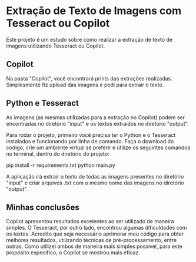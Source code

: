 # Extração de Texto de Imagens com Tesseract ou Copilot
Este projeto é um estudo sobre como realizar a extração de texto de imagens utilizando Tesseract ou Copilot.

## Copilot
Na pasta "Copilot", você encontrará prints das extrações realizadas. Simplesmente fiz upload das imagens e pedi para extrair o texto.

## Python e Tesseract
As imagens (as mesmas utilizadas para a extração no Copilot) podem ser encontradas no diretório "input" e os textos extraídos no diretório "output".

Para rodar o projeto, primeiro você precisa ter o Python e o Tesseract instalados e funcionando por linha de comando. Faça o download do código, crie um ambiente virtual se preferir e utilize os seguintes comandos no terminal, dentro do diretório do projeto:

pip install -r requirements.txt
python main.py

A aplicação irá extrair o texto de todas as imagens presentes no diretório "input" e criar arquivos .txt com o mesmo nome das imagens no diretório "output".

## Minhas conclusões
Copilot apresentou resultados excelentes ao ser utilizado de maneira simples. O Tesseract, por outro lado, encontrou algumas dificuldades com os textos. Acredito que seja necessário aprimorar meu código para obter melhores resultados, utilizando técnicas de pré-processamento, entre outras. Como utilizei ambos de maneira mais simples possível, para este propósito específico, o Copilot se mostrou mais eficaz.
